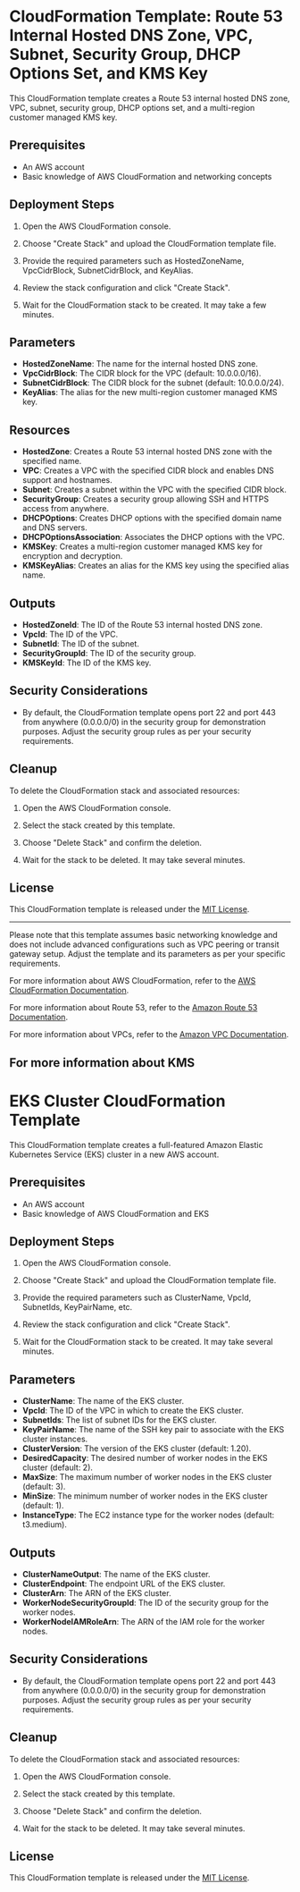 # CloudFormation Template: Route 53 Internal Hosted DNS Zone, VPC, Subnet, Security Group, DHCP Options Set, and KMS Key

This CloudFormation template creates a Route 53 internal hosted DNS zone, VPC, subnet, security group, DHCP options set, and a multi-region customer managed KMS key.

## Prerequisites

- An AWS account
- Basic knowledge of AWS CloudFormation and networking concepts

## Deployment Steps

1. Open the AWS CloudFormation console.

2. Choose "Create Stack" and upload the CloudFormation template file.

3. Provide the required parameters such as HostedZoneName, VpcCidrBlock, SubnetCidrBlock, and KeyAlias.

4. Review the stack configuration and click "Create Stack".

5. Wait for the CloudFormation stack to be created. It may take a few minutes.

## Parameters

- **HostedZoneName**: The name for the internal hosted DNS zone.
- **VpcCidrBlock**: The CIDR block for the VPC (default: 10.0.0.0/16).
- **SubnetCidrBlock**: The CIDR block for the subnet (default: 10.0.0.0/24).
- **KeyAlias**: The alias for the new multi-region customer managed KMS key.

## Resources

- **HostedZone**: Creates a Route 53 internal hosted DNS zone with the specified name.
- **VPC**: Creates a VPC with the specified CIDR block and enables DNS support and hostnames.
- **Subnet**: Creates a subnet within the VPC with the specified CIDR block.
- **SecurityGroup**: Creates a security group allowing SSH and HTTPS access from anywhere.
- **DHCPOptions**: Creates DHCP options with the specified domain name and DNS servers.
- **DHCPOptionsAssociation**: Associates the DHCP options with the VPC.
- **KMSKey**: Creates a multi-region customer managed KMS key for encryption and decryption.
- **KMSKeyAlias**: Creates an alias for the KMS key using the specified alias name.

## Outputs

- **HostedZoneId**: The ID of the Route 53 internal hosted DNS zone.
- **VpcId**: The ID of the VPC.
- **SubnetId**: The ID of the subnet.
- **SecurityGroupId**: The ID of the security group.
- **KMSKeyId**: The ID of the KMS key.

## Security Considerations

- By default, the CloudFormation template opens port 22 and port 443 from anywhere (0.0.0.0/0) in the security group for demonstration purposes. Adjust the security group rules as per your security requirements.

## Cleanup

To delete the CloudFormation stack and associated resources:

1. Open the AWS CloudFormation console.

2. Select the stack created by this template.

3. Choose "Delete Stack" and confirm the deletion.

4. Wait for the stack to be deleted. It may take several minutes.

## License

This CloudFormation template is released under the [MIT License](LICENSE).

---

Please note that this template assumes basic networking knowledge and does not include advanced configurations such as VPC peering or transit gateway setup. Adjust the template and its parameters as per your specific requirements.

For more information about AWS CloudFormation, refer to the [AWS CloudFormation Documentation](https://docs.aws.amazon.com/cloudformation/).

For more information about Route 53, refer to the [Amazon Route 53 Documentation](https://docs.aws.amazon.com/Route53/).

For more information about VPCs, refer to the [Amazon VPC Documentation](https://docs.aws.amazon.com/vpc/).

For more information about KMS
--------------------------------------
# EKS Cluster CloudFormation Template

This CloudFormation template creates a full-featured Amazon Elastic Kubernetes Service (EKS) cluster in a new AWS account.

## Prerequisites

- An AWS account
- Basic knowledge of AWS CloudFormation and EKS

## Deployment Steps

1. Open the AWS CloudFormation console.

2. Choose "Create Stack" and upload the CloudFormation template file.

3. Provide the required parameters such as ClusterName, VpcId, SubnetIds, KeyPairName, etc.

4. Review the stack configuration and click "Create Stack".

5. Wait for the CloudFormation stack to be created. It may take several minutes.

## Parameters

- **ClusterName**: The name of the EKS cluster.
- **VpcId**: The ID of the VPC in which to create the EKS cluster.
- **SubnetIds**: The list of subnet IDs for the EKS cluster.
- **KeyPairName**: The name of the SSH key pair to associate with the EKS cluster instances.
- **ClusterVersion**: The version of the EKS cluster (default: 1.20).
- **DesiredCapacity**: The desired number of worker nodes in the EKS cluster (default: 2).
- **MaxSize**: The maximum number of worker nodes in the EKS cluster (default: 3).
- **MinSize**: The minimum number of worker nodes in the EKS cluster (default: 1).
- **InstanceType**: The EC2 instance type for the worker nodes (default: t3.medium).

## Outputs

- **ClusterNameOutput**: The name of the EKS cluster.
- **ClusterEndpoint**: The endpoint URL of the EKS cluster.
- **ClusterArn**: The ARN of the EKS cluster.
- **WorkerNodeSecurityGroupId**: The ID of the security group for the worker nodes.
- **WorkerNodeIAMRoleArn**: The ARN of the IAM role for the worker nodes.

## Security Considerations

- By default, the CloudFormation template opens port 22 and port 443 from anywhere (0.0.0.0/0) in the security group for demonstration purposes. Adjust the security group rules as per your security requirements.

## Cleanup

To delete the CloudFormation stack and associated resources:

1. Open the AWS CloudFormation console.

2. Select the stack created by this template.

3. Choose "Delete Stack" and confirm the deletion.

4. Wait for the stack to be deleted. It may take several minutes.

## License

This CloudFormation template is released under the [MIT License](LICENSE).

